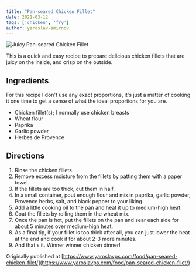 ```yaml
---
title: "Pan-seared Chicken Fillet"
date: 2021-03-12
tags: ['chicken', 'fry']
author: yaroslav-smirnov
---
```


![Juicy Pan-seared Chicken Fillet](/pix/pan-seared-chicken.webp)

This is a quick and easy recipe to prepare delicious chicken fillets that are
juicy on the inside, and crisp on the outside.

## Ingredients

For this recipe I don't use any exact proportions, it's just a matter of cooking
it one time to get a sense of what the ideal proportions for you are.

* Chicken fillet(s); I normally use chicken breasts
* Wheat flour
* Paprika
* Garlic powder
* Herbes de Provence

## Directions

1. Rinse the chicken fillets.
2. Remove excess moisture from the fillets by patting them with a paper towel.
3. If the fillets are too thick, cut them in half.
3. In a small container, pout enough flour and mix in paprika, garlic powder,
   Provence herbs, salt, and black pepper to your liking.
4. Add a little cooking oil to the pan and heat it up to medium-high heat.
5. Coat the fillets by rolling them in the wheat mix.
6. Once the pan is hot, put the fillets on the pan and sear each side for about
   5 minutes over medium-high heat.
7. As a final tip, if your fillet is too thick after all, you can just lower the
   heat at the end and cook it for about 2-3 more minutes.
8. And that's it. Winner winner chicken dinner!

Originally published at [https://www.yaroslavps.com/food/pan-seared-chicken-filet/](https://www.yaroslavps.com/food/pan-seared-chicken-filet/)
